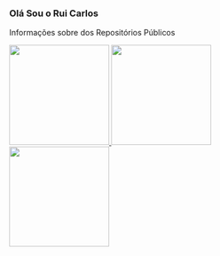 ### Olá Sou o Rui Carlos

Informações sobre dos Repositórios Públicos

<div>
  <a href="https://beacons.ai/ruicarlos">
  <img height="180em" src="https://github-readme-stats.vercel.app/api?username=ruicarlos&count_private=true"/> 
  <img height="180em" src="https://github.com/ruicarlos/github-readme-stats"/>
  <img height="180em" src="https://github-readme-stats.vercel.app/api?username=anuraghazra&show_icons=true&theme=transparent"/>
 </div
